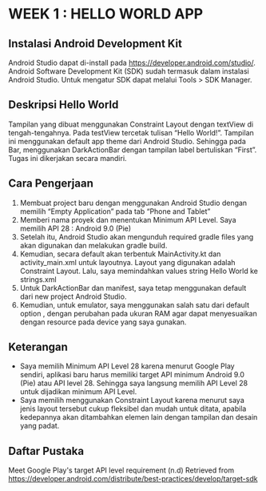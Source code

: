 # WEEK 1 : HELLO WORLD APP

## Instalasi Android Development Kit
Android Studio dapat di-install pada https://developer.android.com/studio/. Android Software Development Kit (SDK) sudah termasuk dalam instalasi Android Studio. Untuk mengatur SDK dapat melalui Tools > SDK Manager.

## Deskripsi Hello World 
Tampilan yang dibuat menggunakan Constraint Layout dengan textView di tengah-tengahnya. Pada testView tercetak tulisan “Hello World!”.
Tampilan ini menggunakan default app theme dari Android Studio. Sehingga pada Bar, menggunakan DarkActionBar dengan tampilan label bertuliskan “First”.
Tugas ini dikerjakan secara mandiri.

## Cara Pengerjaan
1. Membuat project baru dengan menggunakan Android Studio dengan memilih “Empty Application” pada tab “Phone and Tablet”
2. Memberi nama proyek dan menentukan Minimum API Level. Saya memilih API 28 : Android 9.0 (Pie)
3. Setelah itu, Android Studio akan mengunduh required gradle files yang akan digunakan dan melakukan gradle build.
4. Kemudian, secara default akan terbentuk MainActivity.kt dan activity_main.xml untuk layoutnya. Layout yang digunakan adalah Constraint Layout. Lalu, saya memindahkan values string Hello World ke strings.xml
5. Untuk DarkActionBar dan manifest, saya tetap menggunakan default dari new project Android Studio.
6. Kemudian, untuk emulator, saya menggunakan salah satu dari default option , dengan perubahan pada ukuran RAM agar dapat menyesuaikan dengan resource pada device yang saya gunakan.

## Keterangan
- Saya memilih Minimum API Level 28 karena menurut Google Play sendiri, aplikasi baru harus memiliki target API minimum Android 9.0 (Pie) atau API level 28. Sehingga saya langsung memilih API Level 28 untuk dijadikan minimum API Level.
- Saya memilih menggunakan Constraint Layout karena menurut saya jenis layout tersebut cukup fleksibel dan mudah untuk ditata, apabila kedepannya akan ditambahkan elemen lain dengan tampilan dan desain yang padat.

## Daftar Pustaka
Meet Google Play's target API level requirement (n.d) Retrieved from https://developer.android.com/distribute/best-practices/develop/target-sdk
